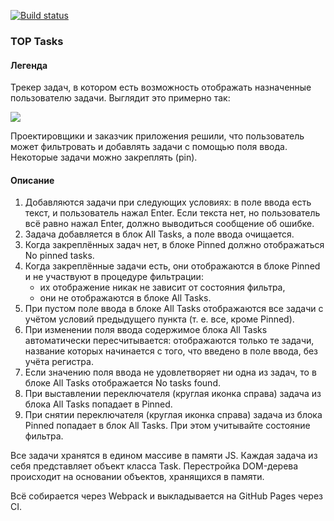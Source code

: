 [![Build status](https://ci.appveyor.com/api/projects/status/mjr6wascg6wb5kiq/branch/main?svg=true)](https://ci.appveyor.com/project/marinaustinovich/ahj-homeworks-events-top-tasks/branch/main)

### TOP Tasks

#### Легенда

Трекер задач, в котором есть возможность отображать назначенные пользователю задачи. Выглядит это примерно так:

![](./pic/tasks.png)

Проектировщики и заказчик приложения решили, что пользователь может фильтровать и добавлять задачи с помощью поля ввода. Некоторые задачи можно закреплять (pin).

#### Описание

1. Добавляются задачи при следующих условиях: в поле ввода есть текст, и пользователь нажал Enter. Если текста нет, но пользователь всё равно нажал Enter, должно выводиться сообщение об ошибке.
2. Задача добавляется в блок All Tasks, а поле ввода очищается.
3. Когда закреплённых задач нет, в блоке Pinned должно отображаться No pinned tasks.
4. Когда закреплённые задачи есть, они отображаются в блоке Pinned и не участвуют в процедуре фильтрации:
    * их отображение никак не зависит от состояния фильтра,
    * они не отображаются в блоке All Tasks.
5. При пустом поле ввода в блоке All Tasks отображаются все задачи с учётом условий предыдущего пункта (т. е. все, кроме Pinned).
6. При изменении поля ввода содержимое блока All Tasks автоматически пересчитывается: отображаются только те задачи, название которых начинается с того, что введено в поле ввода, без учёта регистра.
7. Если значению поля ввода не удовлетворяет ни одна из задач, то в блоке All Tasks отображается No tasks found.
8. При выставлении переключателя (круглая иконка справа) задача из блока All Tasks попадает в Pinned.
9.  При снятии переключателя (круглая иконка справа) задача из блока Pinned попадает в блок All Tasks. При этом учитывайте состояние фильтра.

Все задачи хранятся в едином массиве в памяти JS. Каждая задача из себя представляет объект класса Task. Перестройка DOM-дерева происходит на основании объектов, хранящихся в памяти.

Всё собирается через Webpack и выкладывается на GitHub Pages через CI.
